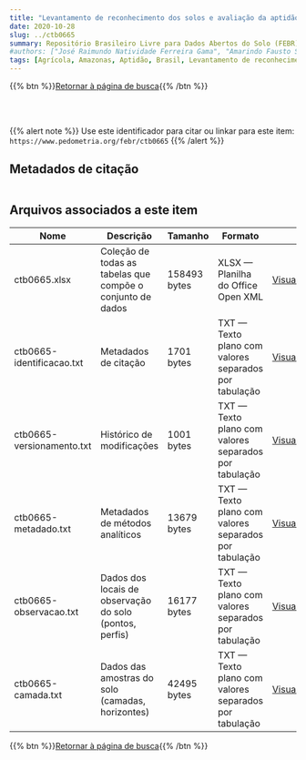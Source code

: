 ```yaml
---
title: "Levantamento de reconhecimento dos solos e avaliação da aptidão agrícola das terras de uma área de colonização no Município de Urucará, Estado do Amazonas"
date: 2020-10-28
slug: ../ctb0665
summary: Repositório Brasileiro Livre para Dados Abertos do Solo (FEBR) | A febre dos dados de solo no Brasil
#authors: ["José Raimundo Natividade Ferreira Gama", "Amarindo Fausto Soares", "João Marcos Lima da Silva", "Maria Amélia de Moraes Duriez", "Marie Elizabeth C. C. de Magalhães Melo", " Ruth Andrade Leal Johas", "Wilson Sant'Anna de Araujo", "Raphael Minotti Bloise", "Gisa Nara C. Moreira"]
tags: [Agrícola, Amazonas, Aptidão, Brasil, Levantamento de reconhecimento, Solos, Terras, Urucara, Urucurá,]
---
```


<style>
div.alert > div {
    font-size: 0.8rem;
}
</style>

{{% btn %}}<a href="/febr/buscar/">Retornar à página de busca</a>{{% /btn %}}

<br>
<br>

{{% alert note %}}
Use este identificador para citar ou linkar para este item: `https://www.pedometria.org/febr/ctb0665`
{{% /alert %}}

## Metadados de citação

<table>
<!-- Fonte: https://gist.github.com/jfreels/6814721 -->
<script src="https://d3js.org/d3.v3.min.js" charset="utf-8"></script>
<script type='text/javascript' src='/febr/buscar/script.js'></script>
<script type='text/javascript'>
  d3.tsv('ctb0665-identificacao.txt',function (data) {
    var columns = ['campo', 'valor']
    tabulate(data, columns)
  })
</script>
</table>

## Arquivos associados a este item

<table style="width:100%">
  <thead>
    <tr>
      <th>Nome</th>
      <th>Descrição</th>
      <th>Tamanho</th>
      <th>Formato</th>
      <th></th>
    </tr>
  </thead>
  <tbody>
    <tr>
      <td>ctb0665.xlsx</td>
      <td>Coleção de todas as tabelas que compõe o conjunto de dados</td>
      <td>158493 bytes</td>
      <td>XLSX — Planilha do Office Open XML</td>
      <td><a href="https://cloud.utfpr.edu.br/index.php/s/Df6dhfzYJ1DDeso/download?path=%2Fctb0665&files=ctb0665.xlsx" class="btn btn-primary btn-block" role="button">Visualizar/Abrir</a></td>
    </tr>
    <tr>
      <td>ctb0665-identificacao.txt</td>
      <td>Metadados de citação</td>
      <td>1701 bytes</td>
      <td>TXT — Texto plano com valores separados por tabulação</td>
      <td><a href="https://cloud.utfpr.edu.br/index.php/s/Df6dhfzYJ1DDeso/download?path=%2Fctb0665&files=ctb0665-identificacao.txt" class="btn btn-primary btn-block" role="button">Visualizar/Abrir</a></td>
    </tr>
    <tr>
      <td>ctb0665-versionamento.txt</td>
      <td>Histórico de modificações</td>
      <td>1001 bytes</td>
      <td>TXT — Texto plano com valores separados por tabulação</td>
      <td><a href="https://cloud.utfpr.edu.br/index.php/s/Df6dhfzYJ1DDeso/download?path=%2Fctb0665&files=ctb0665-versionamento.txt" class="btn btn-primary btn-block" role="button">Visualizar/Abrir</a></td>
    </tr>
    <tr>
      <td>ctb0665-metadado.txt</td>
      <td>Metadados de métodos analíticos</td>
      <td>13679 bytes</td>
      <td>TXT — Texto plano com valores separados por tabulação</td>
      <td><a href="https://cloud.utfpr.edu.br/index.php/s/Df6dhfzYJ1DDeso/download?path=%2Fctb0665&files=ctb0665-metadado.txt" class="btn btn-primary btn-block" role="button">Visualizar/Abrir</a></td>
    </tr>
    <tr>
      <td>ctb0665-observacao.txt</td>
      <td>Dados dos locais de observação do solo (pontos, perfis)</td>
      <td>16177 bytes</td>
      <td>TXT — Texto plano com valores separados por tabulação</td>
      <td><a href="https://cloud.utfpr.edu.br/index.php/s/Df6dhfzYJ1DDeso/download?path=%2Fctb0665&files=ctb0665-observacao.txt" class="btn btn-primary btn-block" role="button">Visualizar/Abrir</a></td>
    </tr>
    <tr>
      <td>ctb0665-camada.txt</td>
      <td>Dados das amostras do solo (camadas, horizontes)</td>
      <td>42495 bytes</td>
      <td>TXT — Texto plano com valores separados por tabulação</td>
      <td><a href="https://cloud.utfpr.edu.br/index.php/s/Df6dhfzYJ1DDeso/download?path=%2Fctb0665&files=ctb0665-camada.txt" class="btn btn-primary btn-block" role="button">Visualizar/Abrir</a></td>
    </tr>
  </tbody>
</table>

{{% btn %}}<a href="/febr/buscar/">Retornar à página de busca</a>{{% /btn %}}
